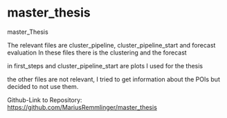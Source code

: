 # master_thesis
master_Thesis

The relevant files are cluster_pipeline, cluster_pipeline_start and forecast evaluation 
In these files there is the clustering and the forecast

in first_steps and cluster_pipeline_start are plots I used for the thesis 

the other files are not relevant, I tried to get information about the POIs but decided to not use them. 

Github-Link to Repository: https://github.com/MariusRemmlinger/master_thesis